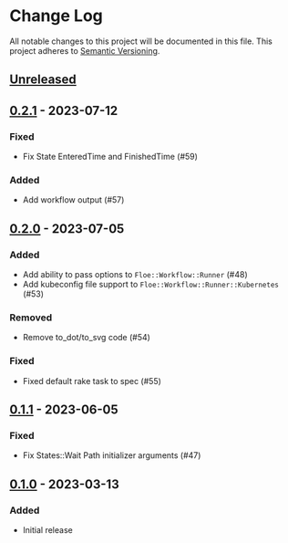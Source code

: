 # Change Log
All notable changes to this project will be documented in this file.
This project adheres to [Semantic Versioning](http://semver.org/).

## [Unreleased]

## [0.2.1] - 2023-07-12
### Fixed
- Fix State EnteredTime and FinishedTime (#59)

### Added
- Add workflow output (#57)

## [0.2.0] - 2023-07-05
### Added
- Add ability to pass options to `Floe::Workflow::Runner` (#48)
- Add kubeconfig file support to `Floe::Workflow::Runner::Kubernetes` (#53)

### Removed
- Remove to_dot/to_svg code (#54)

### Fixed
- Fixed default rake task to spec (#55)

## [0.1.1] - 2023-06-05
### Fixed
- Fix States::Wait Path initializer arguments (#47)

## [0.1.0] - 2023-03-13
### Added
- Initial release

[Unreleased]: https://github.com/ManageIQ/floe/compare/v0.2.1...HEAD
[0.2.1]: https://github.com/ManageIQ/floe/compare/v0.2.0...v0.2.1
[0.2.0]: https://github.com/ManageIQ/floe/compare/v0.1.1...v0.2.0
[0.1.1]: https://github.com/ManageIQ/floe/compare/v0.1.0...v0.1.1
[0.1.0]: https://github.com/ManageIQ/floe/tree/v0.1.0
